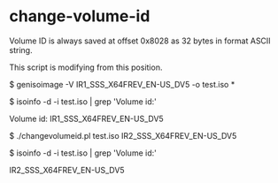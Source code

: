 # change-volume-id

Volume ID is always saved at offset 0x8028 as 32 bytes in format ASCII string.

This script is modifying from this position.

$ genisoimage -V IR1_SSS_X64FREV_EN-US_DV5 -o test.iso *

$ isoinfo -d -i test.iso | grep 'Volume id:'

Volume id: IR1_SSS_X64FREV_EN-US_DV5

$ ./changevolumeid.pl test.iso IR2_SSS_X64FREV_EN-US_DV5

$ isoinfo -d -i test.iso | grep 'Volume id:'

IR2_SSS_X64FREV_EN-US_DV5
